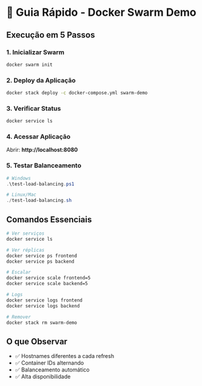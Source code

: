 # 🚀 Guia Rápido - Docker Swarm Demo

## Execução em 5 Passos

### 1. Inicializar Swarm
```bash
docker swarm init
```

### 2. Deploy da Aplicação
```bash
docker stack deploy -c docker-compose.yml swarm-demo
```

### 3. Verificar Status
```bash
docker service ls
```

### 4. Acessar Aplicação
Abrir: **http://localhost:8080**

### 5. Testar Balanceamento
```powershell
# Windows
.\test-load-balancing.ps1

# Linux/Mac
./test-load-balancing.sh
```

## Comandos Essenciais

```bash
# Ver serviços
docker service ls

# Ver réplicas
docker service ps frontend
docker service ps backend

# Escalar
docker service scale frontend=5
docker service scale backend=5

# Logs
docker service logs frontend
docker service logs backend

# Remover
docker stack rm swarm-demo
```

## O que Observar

- ✅ Hostnames diferentes a cada refresh
- ✅ Container IDs alternando
- ✅ Balanceamento automático
- ✅ Alta disponibilidade
